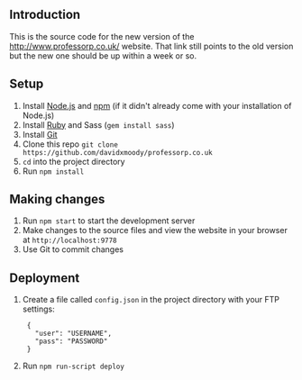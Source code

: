## Introduction

This is the source code for the new version of the <http://www.professorp.co.uk/> website. That link still points to the old version but the new one should be up within a week or so. 

## Setup

1. Install [Node.js](http://nodejs.org/download/) and [npm](https://www.npmjs.org/) (if it didn't already come with your installation of Node.js)
2. Install [Ruby](http://rubyinstaller.org/) and Sass (`gem install sass`)
3. Install [Git](http://git-scm.com/downloads)
4. Clone this repo `git clone https://github.com/davidxmoody/professorp.co.uk`
5. `cd` into the project directory
6. Run `npm install`

## Making changes

1. Run `npm start` to start the development server
2. Make changes to the source files and view the website in your browser at `http://localhost:9778`
3. Use Git to commit changes

## Deployment

1. Create a file called `config.json` in the project directory with your FTP settings:

        {
          "user": "USERNAME",
          "pass": "PASSWORD"
        }

2. Run `npm run-script deploy`
